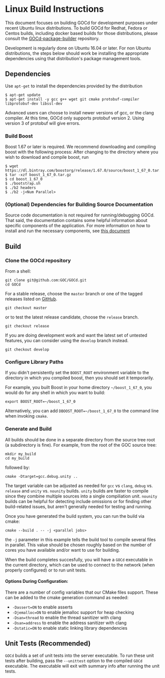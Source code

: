 # Linux Build Instructions

This document focuses on building GOCd for development purposes under recent
Ubuntu linux distributions. To build GOCd for Redhat, Fedora or Centos
builds, including docker based builds for those distributions, please consult
the [GOCd-package-builder](https://github.com/GOC/GOCd-package-builder)
repository. 

Development is regularly done on Ubuntu 16.04 or later. For non Ubuntu
distributions, the steps below should work be installing the appropriate
dependencies using that distribution's package management tools.

## Dependencies

Use `apt-get` to install the dependencies provided by the distribution

```
$ apt-get update
$ apt-get install -y gcc g++ wget git cmake protobuf-compiler libprotobuf-dev libssl-dev
```

Advanced users can choose to install newer versions of gcc, or the clang compiler.
At this time, GOCd only supports protobuf version 2. Using version 3 of 
protobuf will give errors.

### Build Boost

Boost 1.67 or later is required. We recommend downloading and compiling boost
with the following process: After changing to the directory where
you wish to download and compile boost, run

``` 
$ wget https://dl.bintray.com/boostorg/release/1.67.0/source/boost_1_67_0.tar.gz
$ tar -xzf boost_1_67_0.tar.gz
$ cd boost_1_67_0
$ ./bootstrap.sh
$ ./b2 headers
$ ./b2 -j<Num Parallel>
```

### (Optional) Dependencies for Building Source Documentation

Source code documentation is not required for running/debugging GOCd. That
said, the documentation contains some helpful information about specific
components of the application. For more information on how to install and run
the necessary components, see [this document](../../docs/README.md)

## Build

### Clone the GOCd repository

From a shell:

```
git clone git@github.com:GOC/GOCd.git
cd GOCd
```

For a stable release, choose the `master` branch or one of the tagged releases
listed on [GitHub](https://github.com/GOC/GOCd/releases). 

```
git checkout master
```

or to test the latest release candidate, choose the `release` branch.

```
git checkout release
```

If you are doing development work and want the latest set of untested
features, you can consider using the `develop` branch instead.

```
git checkout develop
```

### Configure Library Paths

If you didn't persistently set the `BOOST_ROOT` environment variable to the
directory in which you compiled boost, then you should set it temporarily.

For example, you built Boost in your home directory `~/boost_1_67_0`, you
would do for any shell in which you want to build:

```
export BOOST_ROOT=~/boost_1_67_0
```

Alternatively, you can add `DBOOST_ROOT=~/boost_1_67_0` to the command line when
invoking `cmake`.

### Generate and Build

All builds should be done in a separate directory from the source tree root 
(a subdirectory is fine). For example, from the root of the GOC source tree:

```
mkdir my_build
cd my_build
```

followed by:

```
cmake -Dtarget=gcc.debug.unity ..
```

The target variable can be adjusted as needed for `gcc` vs `clang`, `debug` vs.
`release` and `unity` vs. `nounity` builds. `unity` builds are faster to
compile since they combine multiple sources into a single compiliation unit.
`nounity` builds can be helpful for detecting include omissions or for finding
other build-related issues, but aren't generally needed for testing and
running.

Once you have generated the build system, you can run the build via cmake:

```
cmake --build . -- -j <parallel jobs>
```

the `-j` parameter in this example tells the build tool to compile several
files in parallel. This value should be chosen roughly based on the number of
cores you have available and/or want to use for building.

When the build completes succesfully, you will have a `GOCd` executable in
the current directory, which can be used to connect to the network (when
properly configured) or to run unit tests.

#### Options During Configuration:

There are a number of config variables that our CMake files support. These
can be added to the cmake generation command as needed:

* `-Dassert=ON` to enable asserts
* `-Djemalloc=ON` to enable jemalloc support for heap checking
* `-Dsan=thread` to enable the thread sanitizer with clang
* `-Dsan=address` to enable the address sanitizer with clang
* `-Dstatic=ON` to enable static linking library dependencies

## Unit Tests (Recommended)

`GOCd` builds a set of unit tests into the server executable. To run these unit
tests after building, pass the `--unittest` option to the compiled `GOCd`
executable. The executable will exit with summary info after running the unit tests.


